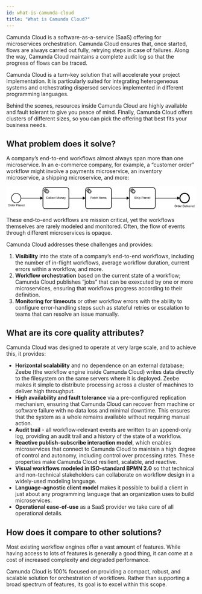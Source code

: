 ```yaml
---
id: what-is-camunda-cloud
title: "What is Camunda Cloud?"
---
```


Camunda Cloud is a software-as-a-service (SaaS) offering for microservices orchestration. Camunda Cloud ensures that, once started, flows are always carried out fully, retrying steps in case of failures. Along the way, Camunda Cloud maintains a complete audit log so that the progress of flows can be traced.

Camunda Cloud is a turn-key solution that will accelerate your project implementation. It is particularly suited for integrating heterogeneous systems and orchestrating dispersed services implemented in different programming languages.

Behind the scenes, resources inside Camunda Cloud are highly available and fault tolerant to give you peace of mind. Finally, Camunda Cloud offers clusters of different sizes, so you can pick the offering that best fits your business needs.

## What problem does it solve?

A company’s end-to-end workflows almost always span more than one microservice. In an e-commerce company, for example, a “customer order” workflow might involve a payments microservice, an inventory microservice, a shipping microservice, and more:

![order-process](assets/order-process.png)

These end-to-end workflows are mission critical, yet the workflows themselves are rarely modeled and monitored. Often, the flow of events through different microservices is opaque.

Camunda Cloud addresses these challenges and provides:

1. **Visibility** into the state of a company’s end-to-end workflows, including the number of in-flight workflows, average workflow duration, current errors within a workflow, and more.
2. **Workflow orchestration** based on the current state of a workflow; Camunda Cloud publishes “jobs” that can be exexcuted by one or more microservices, ensuring that workflows progress according to their definition.
3. **Monitoring for timeouts** or other workflow errors with the ability to configure error-handling steps such as stateful retries or escalation to teams that can resolve an issue manually.

## What are its core quality attributes?

Camunda Cloud was designed to operate at very large scale, and to achieve this, it provides:

- **Horizontal scalability** and no dependence on an external database; Zeebe (the workflow engine inside Camunda Cloud) writes data directly to the filesystem on the same servers where it is deployed. Zeebe makes it simple to distribute processing across a cluster of machines to deliver high throughput.
- **High availability and fault tolerance** via a pre-configured replication mechanism, ensuring that Camunda Cloud can recover from machine or software failure with no data loss and minimal downtime. This ensures that the system as a whole remains available without requiring manual action.
- **Audit trail** - all workflow-relevant events are written to an append-only log, providing an audit trail and a history of the state of a workflow.
- **Reactive publish-subscribe interaction model**, which enables microservices that connect to Camunda Cloud to maintain a high degree of control and autonomy, including control over processing rates. These properties make Camunda Cloud resilient, scalable, and reactive.
- **Visual workflows modeled in ISO-standard BPMN 2.0** so that technical and non-technical stakeholders can collaborate on workflow design in a widely-used modeling language.
- **Language-agnostic client model** makes it possible to build a client in just about any programming language that an organization uses to build microservices.
- **Operational ease-of-use** as a SaaS provider we take care of all operational details.

## How does it compare to other solutions?

Most existing workflow engines offer a vast amount of features. While having access to lots of features is generally a good thing, it can come at a cost of increased complexity and degraded performance.

Camunda Cloud is 100% focused on providing a compact, robust, and scalable solution for orchestration of workflows. Rather than supporting a broad spectrum of features, its goal is to excel within this scope.
